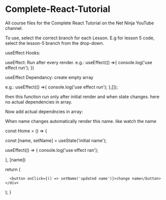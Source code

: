 # Complete-React-Tutorial
All course files for the Complete React Tutorial on the Net Ninja YouTube channel.

To use, select the correct branch for each Lesson. E.g for lesson 5 code, select the lesson-5 branch from the drop-down.

useEffect Hooks:

useEffect: Run after every render.
e.g.: useEffect(() =>{
	console.log('use effect run');
          })

useEffect Dependancy: create empty array

e.g.: useEffect(() =>{
	console.log('use effect run');
          },[]);

then this function run only after initial render and when state changes. here no actual 
dependencies in array.

Now add actual dependncies in array: 

When name changes automatically render this name. like watch the name

const Home = () => {

  const [name, setName] = useState('initial name');

  useEffect(() => {
    console.log('use effect ran');
    
  }, [name])

  return (
    <div className="home">

      <button onClick={() => setName('updated name')}>change name</button>
    </div>
  );
}
 

